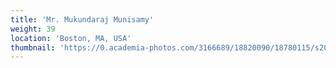 ```yaml
---
title: 'Mr. Mukundaraj Munisamy'
weight: 39
location: 'Boston, MA, USA'
thumbnail: 'https://0.academia-photos.com/3166689/18820090/18780115/s200_k.kalyanasundaram.jpg'
---
```

